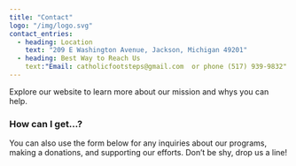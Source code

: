 ```yaml
---
title: "Contact"
logo: "/img/logo.svg"
contact_entries:
  - heading: Location
    text: "209 E Washington Avenue, Jackson, Michigan 49201"
  - heading: Best Way to Reach Us
    text:"Email: catholicfootsteps@gmail.com  or phone (517) 939-9832"
---
```


Explore our website to learn more about our mission and whys you can help.

<h3 class="f4 b lh-title mb2">How can I get…?</h3>

You can also use the form below for any inquiries about our programs, making a donations, and supporting our efforts.
Don’t be shy, drop us a line!
